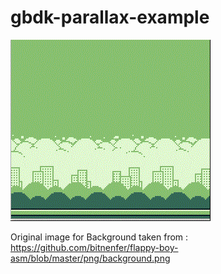 # gbdk-parallax-example

![stack Overflow](https://github.com/leo-rp/gbdk-parallax-example/blob/master/parallax_preview.gif)

Original image for Background taken from : https://github.com/bitnenfer/flappy-boy-asm/blob/master/png/background.png
